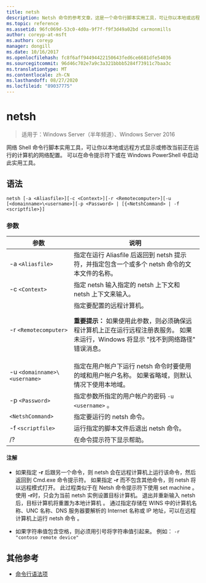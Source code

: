 ```yaml
---
title: netsh
description: Netsh 命令的参考文章，这是一个命令行脚本实用工具，可让你以本地或远程方式显示或修改当前正在运行的计算机的网络配置。
ms.topic: reference
ms.assetid: 96fc069d-53c0-4d0a-9f7f-f9f3d49a02bd carmonmills
author: coreyp-at-msft
ms.author: coreyp
manager: dongill
ms.date: 10/16/2017
ms.openlocfilehash: fc8f6aff94494422150643fed6ce6681dfe54036
ms.sourcegitcommit: 96d46c702e7a9c3a321bbbb5284f73911c7baa3c
ms.translationtype: MT
ms.contentlocale: zh-CN
ms.lasthandoff: 08/27/2020
ms.locfileid: "89037775"
---
```

# <a name="netsh"></a>netsh

> 适用于：Windows Server（半年频道）、Windows Server 2016

网络 Shell 命令行脚本实用工具，可让你以本地或远程方式显示或修改当前正在运行的计算机的网络配置。 可以在命令提示符下或在 Windows PowerShell 中启动此实用工具。

## <a name="syntax"></a>语法

```
netsh [-a <Aliasfile>][-c <Context>][-r <Remotecomputer>][-u [<domainname>\<username>][-p <Password> | [{<NetshCommand> | -f <scriptfile>}]
```

### <a name="parameters"></a>参数

| 参数 | 说明 |
| --------- | ----------- |
| -a `<Aliasfile>` | 指定在运行 Aliasfile 后返回到 netsh 提示符，并指定包含一个或多个 netsh 命令的文本文件的名称。 |
| -c `<Context>` | 指定 netsh 输入指定的 netsh 上下文和 netsh 上下文来输入。 |
| -r `<Remotecomputer>` | 指定要配置的远程计算机。<p>**重要提示：** 如果使用此参数，则必须确保远程计算机上正在运行远程注册表服务。 如果未运行，Windows 将显示 "找不到网络路径" 错误消息。 |
| -u `<domainname>\<username>` | 指定在用户帐户下运行 netsh 命令时要使用的域和用户帐户名称。 如果省略域，则默认情况下使用本地域。 |
| -p `<Password>` | 指定参数所指定的用户帐户的密码 `-u <username>` 。 |
| `<NetshCommand>` | 指定要运行的 netsh 命令。 |
| -f `<scriptfile>` | 运行指定的脚本文件后退出 netsh 命令。 |
| /? | 在命令提示符下显示帮助。 |

#### <a name="remarks"></a>注解

- 如果指定 **-r** 后跟另一个命令，则 netsh 会在远程计算机上运行该命令，然后返回到 Cmd.exe 命令提示符。 如果指定 **-r** 而不包含其他命令，则 netsh 将以远程模式打开。 此过程类似于在 Netsh 命令提示符下使用 set machine  。 使用 **-r**时，只会为当前 netsh 实例设置目标计算机。 退出并重新输入 netsh 后，目标计算机将重置为本地计算机  。 通过指定存储在 WINS 中的计算机名称、UNC 名称、DNS 服务器要解析的 Internet 名称或 IP 地址，可以在远程计算机上运行 netsh 命令  。

- 如果字符串值包含空格，则必须用引号将字符串值引起来。 例如： `-r "contoso remote device"`

## <a name="additional-references"></a>其他参考

- [命令行语法项](command-line-syntax-key.md)
